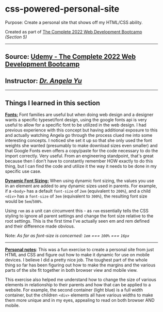 # css-powered-personal-site

Purpose: Create a personal site that shows off my HTML/CSS ability.

Created as part of <u>The Complete 2022 Web Development Bootcamp</u><br>_(Section 5)_

---

## Source: [Udemy - The Complete 2022 Web Development Bootcamp](https://www.udemy.com/course/the-complete-web-development-bootcamp/)

## Instructor: [_Dr. Angela Yu_](https://www.appbrewery.co/)

---

## Things I learned in this section

**<u>Fonts:</u>** Font families are useful but when doing web design and a designer wants a specific typeset/font design, using the google fonts api is very useful to allow for a specific font to be utilized in the web design. I had previous experience with this concept but having additional exposure to this and actually watching Angela go through the process clued me into some interesting concepts. I noticed she set it up so that she only used the font weights she wanted (presumably to make download sizes even smaller) and that Google Fonts even offers a copy/paste for the code necessary to do the import correctly. Very useful. From an engineering standpoint, that's great because then I don't have to constantly remember HOW exactly to do this thing, but I can find the code and utilize it the way it needs to be done in my specific use case.

**<u>Dynamic Font Sizing:</u>** When using dynamic font sizing, the values you use in an element are added to any dynamic sizes used in parents. For example, if a `<body>` has a default `font-size` of `2em` (equivalent to `200%`), and a child `<div>` has a `font-size` of `3em` (equivalent to `300%`), the resulting font size would be `5em`/`500%`.

Using `rem` as a unit can circumvent this - as `rem` essentially tells the CSS styling to ignore all parent settings and change the font size relative to the root settings. This is the first time I've actually seen em and rem defined and their difference made obvious.

Note: _As far as font-size is concerned: `1em` === `100%` === `16px`_

---

**<u>Personal notes</u>**: This was a fun exercise to create a personal site from just HTML and CSS and figure out how to make it dynamic for use on mobile devices. I believe I did a pretty nice job. The toughest part of the whole thing so far has been figuring out how to make the margins and the various parts of the site fit together in both browser view and mobile view.

This exercise also helped me understand how to change the size of various elements in relationship to their parents and how that can be applied to a website. For example, the second container (light blue) is a full width container, but the children `<div>` elements all have various widths to make them more unique and in my eyes, appealing to read on both browser AND mobile.
